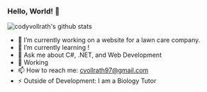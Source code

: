 ### Hello, World! 👋
![codyvollrath's github stats](https://github-readme-stats.vercel.app/api?username=codyvollrath&count_private=true)
- 🔭 I’m currently working on a  website for a lawn care company.
- 🌱 I’m currently learning <anything I can>!
- 💬 Ask me about C#, .NET, and Web Development
- 🏢 Working 
- 📫 How to reach me: cvollrath97@gmail.com
- ⚡ Outside of Development: I am a Biology Tutor
<!--
**CodyVollrath/CodyVollrath** is a ✨ _special_ ✨ repository because its `README.md` (this file) appears on your GitHub profile.
-->
